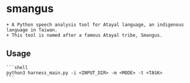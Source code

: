 # smangus #

    + A Python speech analysis tool for Atayal language, an indigenous language in Taiwan.
    + This tool is named after a famous Atayal tribe, Smangus.

## Usage ##

    ```shell
    python3 harness_main.py -i <INPUT_DIR> -m <MODE> -t <TASK>
    ```
